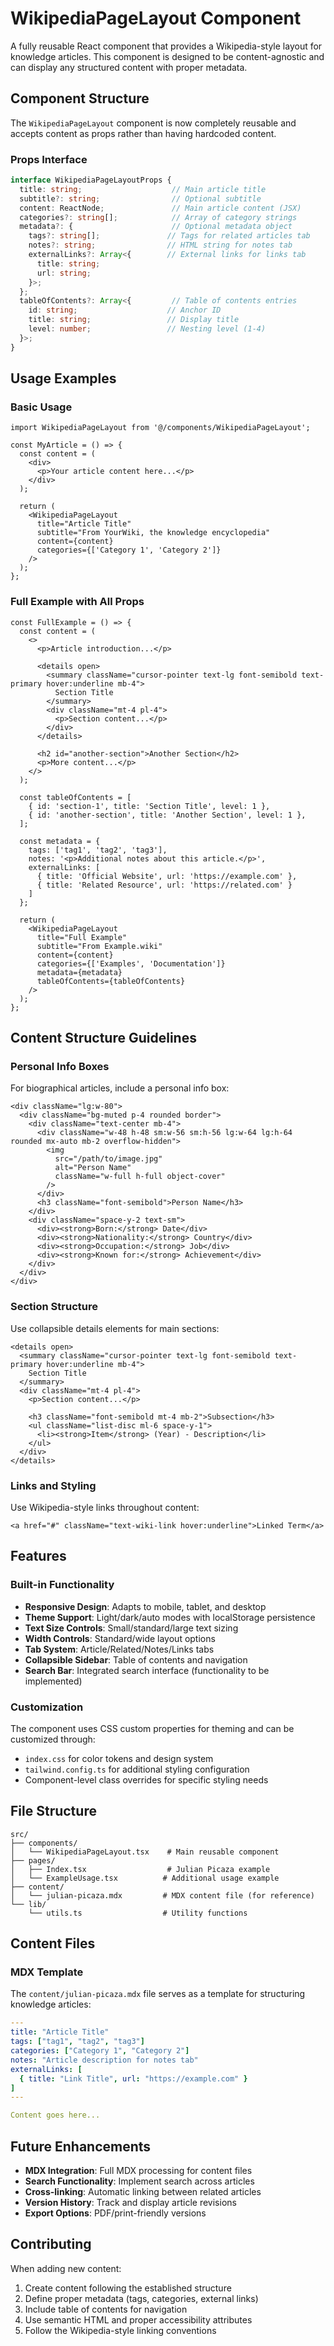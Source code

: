 # WikipediaPageLayout Component

A fully reusable React component that provides a Wikipedia-style layout for knowledge articles. This component is designed to be content-agnostic and can display any structured content with proper metadata.

## Component Structure

The `WikipediaPageLayout` component is now completely reusable and accepts content as props rather than having hardcoded content.

### Props Interface

```typescript
interface WikipediaPageLayoutProps {
  title: string;                    // Main article title
  subtitle?: string;                // Optional subtitle
  content: ReactNode;               // Main article content (JSX)
  categories?: string[];            // Array of category strings
  metadata?: {                      // Optional metadata object
    tags?: string[];               // Tags for related articles tab
    notes?: string;                // HTML string for notes tab
    externalLinks?: Array<{        // External links for links tab
      title: string;
      url: string;
    }>;
  };
  tableOfContents?: Array<{         // Table of contents entries
    id: string;                    // Anchor ID
    title: string;                 // Display title
    level: number;                 // Nesting level (1-4)
  }>;
}
```

## Usage Examples

### Basic Usage

```tsx
import WikipediaPageLayout from '@/components/WikipediaPageLayout';

const MyArticle = () => {
  const content = (
    <div>
      <p>Your article content here...</p>
    </div>
  );

  return (
    <WikipediaPageLayout
      title="Article Title"
      subtitle="From YourWiki, the knowledge encyclopedia"
      content={content}
      categories={['Category 1', 'Category 2']}
    />
  );
};
```

### Full Example with All Props

```tsx
const FullExample = () => {
  const content = (
    <>
      <p>Article introduction...</p>
      
      <details open>
        <summary className="cursor-pointer text-lg font-semibold text-primary hover:underline mb-4">
          Section Title
        </summary>
        <div className="mt-4 pl-4">
          <p>Section content...</p>
        </div>
      </details>
      
      <h2 id="another-section">Another Section</h2>
      <p>More content...</p>
    </>
  );

  const tableOfContents = [
    { id: 'section-1', title: 'Section Title', level: 1 },
    { id: 'another-section', title: 'Another Section', level: 1 },
  ];

  const metadata = {
    tags: ['tag1', 'tag2', 'tag3'],
    notes: '<p>Additional notes about this article.</p>',
    externalLinks: [
      { title: 'Official Website', url: 'https://example.com' },
      { title: 'Related Resource', url: 'https://related.com' }
    ]
  };

  return (
    <WikipediaPageLayout
      title="Full Example"
      subtitle="From Example.wiki"
      content={content}
      categories={['Examples', 'Documentation']}
      metadata={metadata}
      tableOfContents={tableOfContents}
    />
  );
};
```

## Content Structure Guidelines

### Personal Info Boxes

For biographical articles, include a personal info box:

```tsx
<div className="lg:w-80">
  <div className="bg-muted p-4 rounded border">
    <div className="text-center mb-4">
      <div className="w-48 h-48 sm:w-56 sm:h-56 lg:w-64 lg:h-64 rounded mx-auto mb-2 overflow-hidden">
        <img 
          src="/path/to/image.jpg" 
          alt="Person Name" 
          className="w-full h-full object-cover"
        />
      </div>
      <h3 className="font-semibold">Person Name</h3>
    </div>
    <div className="space-y-2 text-sm">
      <div><strong>Born:</strong> Date</div>
      <div><strong>Nationality:</strong> Country</div>
      <div><strong>Occupation:</strong> Job</div>
      <div><strong>Known for:</strong> Achievement</div>
    </div>
  </div>
</div>
```

### Section Structure

Use collapsible details elements for main sections:

```tsx
<details open>
  <summary className="cursor-pointer text-lg font-semibold text-primary hover:underline mb-4">
    Section Title
  </summary>
  <div className="mt-4 pl-4">
    <p>Section content...</p>
    
    <h3 className="font-semibold mt-4 mb-2">Subsection</h3>
    <ul className="list-disc ml-6 space-y-1">
      <li><strong>Item</strong> (Year) - Description</li>
    </ul>
  </div>
</details>
```

### Links and Styling

Use Wikipedia-style links throughout content:

```tsx
<a href="#" className="text-wiki-link hover:underline">Linked Term</a>
```

## Features

### Built-in Functionality

- **Responsive Design**: Adapts to mobile, tablet, and desktop
- **Theme Support**: Light/dark/auto modes with localStorage persistence
- **Text Size Controls**: Small/standard/large text sizing
- **Width Controls**: Standard/wide layout options
- **Tab System**: Article/Related/Notes/Links tabs
- **Collapsible Sidebar**: Table of contents and navigation
- **Search Bar**: Integrated search interface (functionality to be implemented)

### Customization

The component uses CSS custom properties for theming and can be customized through:

- `index.css` for color tokens and design system
- `tailwind.config.ts` for additional styling configuration
- Component-level class overrides for specific styling needs

## File Structure

```
src/
├── components/
│   └── WikipediaPageLayout.tsx    # Main reusable component
├── pages/
│   ├── Index.tsx                  # Julian Picaza example
│   └── ExampleUsage.tsx          # Additional usage example
├── content/
│   └── julian-picaza.mdx         # MDX content file (for reference)
└── lib/
    └── utils.ts                  # Utility functions
```

## Content Files

### MDX Template

The `content/julian-picaza.mdx` file serves as a template for structuring knowledge articles:

```yaml
---
title: "Article Title"
tags: ["tag1", "tag2", "tag3"]
categories: ["Category 1", "Category 2"]
notes: "Article description for notes tab"
externalLinks: [
  { title: "Link Title", url: "https://example.com" }
]
---

Content goes here...
```

## Future Enhancements

- **MDX Integration**: Full MDX processing for content files
- **Search Functionality**: Implement search across articles
- **Cross-linking**: Automatic linking between related articles
- **Version History**: Track and display article revisions
- **Export Options**: PDF/print-friendly versions

## Contributing

When adding new content:

1. Create content following the established structure
2. Define proper metadata (tags, categories, external links)
3. Include table of contents for navigation
4. Use semantic HTML and proper accessibility attributes
5. Follow the Wikipedia-style linking conventions